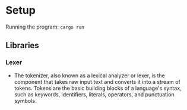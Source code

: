 # Setup

Running the program: `cargo run`

## Libraries

### Lexer

- The tokenizer, also known as a lexical analyzer or lexer, is the component that takes raw input text and converts it into a stream of tokens. Tokens are the basic building blocks of a language's syntax, such as keywords, identifiers, literals, operators, and punctuation symbols.
